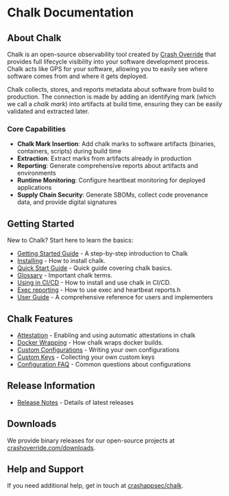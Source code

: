# Chalk Documentation

## About Chalk

Chalk is an open-source observability tool created by
[Crash Override](https://crashoverride.com) that provides full lifecycle
visibility into your software development process. Chalk acts like GPS for your
software, allowing you to easily see where software comes from and where it
gets deployed.

Chalk collects, stores, and reports metadata about software from build to
production. The connection is made by adding an identifying mark (which we
call a _chalk mark_) into artifacts at build time, ensuring they can be easily
validated and extracted later.

### Core Capabilities

- **Chalk Mark Insertion**: Add chalk marks to software artifacts (binaries,
  containers, scripts) during build time
- **Extraction**: Extract marks from artifacts already in production
- **Reporting**: Generate comprehensive reports about artifacts and environments
- **Runtime Monitoring**: Configure heartbeat monitoring for deployed applications
- **Supply Chain Security**: Generate SBOMs,
  collect code provenance data, and provide digital signatures

## Getting Started

New to Chalk? Start here to learn the basics:

- [Getting Started Guide](./guide-getting-started.md) - A step-by-step introduction to Chalk
- [Installing](./install.md) - How to install chalk.
- [Quick Start Guide](./guide-quick-start.md) - Quick guide covering chalk basics.
- [Glossary](./glossary.md) - Important chalk terms.
- [Using in CI/CD](./guide-ci-cd.md) - How to install and use chalk in CI/CD.
- [Exec reporting](./guide-exec.md) - How to use exec and heartbeat reports.h
- [User Guide](./guide-user.md) - A comprehensive reference for users and implementers

## Chalk Features

- [Attestation](./attestation.md) - Enabling and using automatic attestations in chalk
- [Docker Wrapping](./docker-wrapping.md) - How chalk wraps docker builds.
- [Custom Configurations](./config-overview.md) - Writing your own configurations
- [Custom Keys](./config-custom-keys.md) - Collecting your own custom keys
- [Configuration FAQ](./config-faq.md) - Common questions about configurations

## Release Information

- [Release Notes](../CHANGELOG.md) - Details of latest releases

<!--
## Contributions

TODO

We welcome contributions to our open-source projects. Find more information at
[crashoverride.com/docs/other/contributing](https://crashoverride.com/docs/other/contributing)
or check our [contribution guidelines](./overview.md).
-->

## Downloads

We provide binary releases for our open-source projects at
[crashoverride.com/downloads](https://crashoverride.com/downloads).

## Help and Support

If you need additional help, get in touch at
[crashappsec/chalk](https://github.com/crashappsec/chalk).
